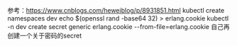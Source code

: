 参考：https://www.cnblogs.com/heweiblog/p/8931851.html
kubectl  create namespaces dev
echo $(openssl rand -base64 32) > erlang.cookie
kubectl -n dev create secret generic erlang.cookie --from-file=erlang.cookie
自己再创建一个关于密码的secret
